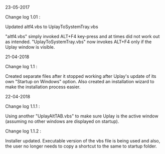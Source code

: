 23-05-2017

Change log 1.01 : 

Updated altf4.vbs to UplayToSystemTray.vbs

"altf4.vbs" simply invoked ALT+F4 key-press and at times did not work out as intended. "UplayToSystemTray.vbs" now invokes ALT+F4 only if the Uplay window is visible.

21-04-2018

Change log 1.1 :

Created separate files after it stopped working after Uplay's update of its own "Startup on Windows" option. Also created an installation wizard to make the installation process easier.

22-04-2018

Change log 1.1.1 :

Using another "UplayAltTAB.vbs" to make sure Uplay is the active window (assuming no other windows are displayed on startup).

Change log 1.1.2 :

Installer updated. Executable version of the vbs file is being used and also, the user no longer needs to copy a shortcut to the same to startup folder.
